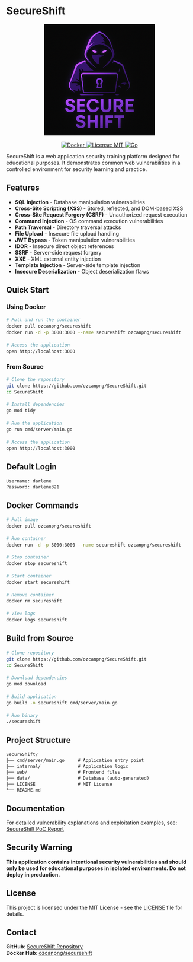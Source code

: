 # SecureShift

<p align="center">
  <img src="https://raw.githubusercontent.com/ozcanpng/SecureShift/refs/heads/main/web/uploads/SecureShift.png" alt="SecureShift Logo" width="300">
</p>

<p align="center">
  <a href="https://hub.docker.com/r/ozcanpng/secureshift">
    <img src="https://img.shields.io/badge/Docker-SecureShift-blue?logo=docker" alt="Docker">
  </a>
  <a href="https://opensource.org/licenses/MIT">
    <img src="https://img.shields.io/badge/License-MIT-green.svg" alt="License: MIT">
  </a>
  <a href="https://golang.org/">
    <img src="https://img.shields.io/badge/Go-1.21+-00ADD8?logo=go" alt="Go">
  </a>
</p>

SecureShift is a web application security training platform designed for educational purposes. It demonstrates common web vulnerabilities in a controlled environment for security learning and practice.

## Features

- **SQL Injection** - Database manipulation vulnerabilities
- **Cross-Site Scripting (XSS)** - Stored, reflected, and DOM-based XSS
- **Cross-Site Request Forgery (CSRF)** - Unauthorized request execution
- **Command Injection** - OS command execution vulnerabilities
- **Path Traversal** - Directory traversal attacks
- **File Upload** - Insecure file upload handling
- **JWT Bypass** - Token manipulation vulnerabilities
- **IDOR** - Insecure direct object references
- **SSRF** - Server-side request forgery
- **XXE** - XML external entity injection
- **Template Injection** - Server-side template injection
- **Insecure Deserialization** - Object deserialization flaws

## Quick Start

### Using Docker

```bash
# Pull and run the container
docker pull ozcanpng/secureshift
docker run -d -p 3000:3000 --name secureshift ozcanpng/secureshift

# Access the application
open http://localhost:3000
```

### From Source

```bash
# Clone the repository
git clone https://github.com/ozcanpng/SecureShift.git
cd SecureShift

# Install dependencies
go mod tidy

# Run the application
go run cmd/server/main.go

# Access the application
open http://localhost:3000
```

## Default Login

```
Username: darlene
Password: darlene321
```

## Docker Commands

```bash
# Pull image
docker pull ozcanpng/secureshift

# Run container
docker run -d -p 3000:3000 --name secureshift ozcanpng/secureshift

# Stop container
docker stop secureshift

# Start container
docker start secureshift

# Remove container
docker rm secureshift

# View logs
docker logs secureshift
```

## Build from Source

```bash
# Clone repository
git clone https://github.com/ozcanpng/SecureShift.git
cd SecureShift

# Download dependencies
go mod download

# Build application
go build -o secureshift cmd/server/main.go

# Run binary
./secureshift
```

## Project Structure

```
SecureShift/
├── cmd/server/main.go     # Application entry point
├── internal/              # Application logic
├── web/                   # Frontend files
├── data/                  # Database (auto-generated)
├── LICENSE                # MIT License
└── README.md
```

## Documentation

For detailed vulnerability explanations and exploitation examples, see:
[SecureShift PoC Report](./SecureShift-PoC-EN/SecureShift-PoC-EN.md)

## Security Warning

**This application contains intentional security vulnerabilities and should only be used for educational purposes in isolated environments. Do not deploy in production.**

## License

This project is licensed under the MIT License - see the [LICENSE](LICENSE) file for details.

## Contact

**GitHub**: [SecureShift Repository](https://github.com/ozcanpng/SecureShift)  
**Docker Hub**: [ozcanpng/secureshift](https://hub.docker.com/r/ozcanpng/secureshift)
